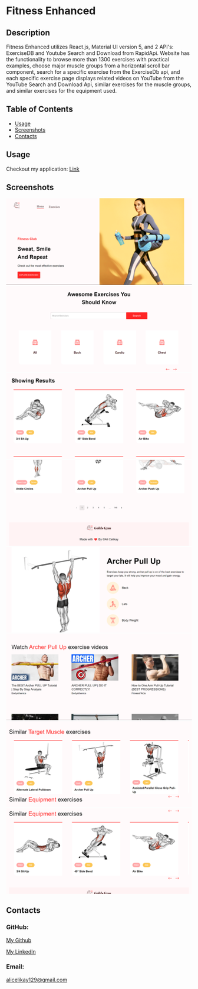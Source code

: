# Fitness Enhanced

## Description
Fitness Enhanced utilizes React.js, Material UI version 5, and 2 API's: ExerciseDB and  Youtube Search and Download from RapidApi. Website has the functionality to browse more than 1300 exercises with practical examples, choose major muscle groups from a horizontal scroll bar component, search for a specific exercise from the ExerciseDb api, and each specific exercise page displays related videos on YouTube from the YouTube Search and Download Api, similar exercises for the muscle groups, and similar exercises for the equipment used.

## Table of Contents
* [Usage](#usage)
* [Screenshots](#screenshots)
* [Contacts](#contacts)

## Usage
Checkout my application: [Link](https://fitness-enhanced.netlify.app/)

## Screenshots
![web browser](/src/assets/ss/Screenshot%20(129).png)
![web browser](/src/assets/ss/Screenshot%20(130).png)
![web browser](/src/assets/ss/Screenshot%20(131).png)
![web browser](/src/assets/ss/Screenshot%20(132).png)
![web browser](/src/assets/ss/Screenshot%20(133).png)
![web browser](/src/assets/ss/Screenshot%20(134).png)
![web browser](/src/assets/ss/Screenshot%20(135).png)
![web browser](/src/assets/ss/Screenshot%20(136).png)

## Contacts
### GitHub: 
[My Github](https://github.com/AliCelikay)

[My LinkedIn](https://www.linkedin.com/in/alicelikay/)
### Email:
alicelikay129@gmail.com
